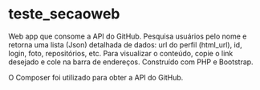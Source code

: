 # teste_secaoweb
Web app que consome a API do GitHub. Pesquisa usuários pelo nome e retorna uma lista (Json) detalhada de dados: url do perfil (html_url), id, login, foto, repositórios, etc. Para visualizar o conteúdo, copie o link desejado e cole na barra de endereços. Construído com PHP e Bootstrap.

O Composer foi utilizado para obter a API do GitHub. 
